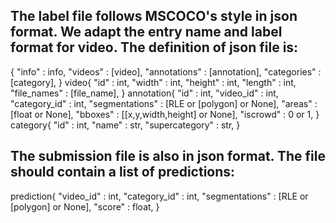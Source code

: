 ## The label file follows MSCOCO's style in json format. We adapt the entry name and label format for video. The definition of json file is:

<!-- PROJECT SHIELDS -->

{
            "info" : info,
            "videos" : [video],
            "annotations" : [annotation],
            "categories" : [category],
        }
        video{
            "id" : int,
            "width" : int,
            "height" : int,
            "length" : int,
            "file_names" : [file_name],
        }
        annotation{
            "id" : int, 
            "video_id" : int, 
            "category_id" : int, 
            "segmentations" : [RLE or [polygon] or None], 
            "areas" : [float or None], 
            "bboxes" : [[x,y,width,height] or None], 
            "iscrowd" : 0 or 1,
        }
        category{
            "id" : int, 
            "name" : str, 
            "supercategory" : str,
        }
    
    
    
<!-- PROJECT SHIELDS -->
## The submission file is also in json format. The file should contain a list of predictions:

prediction{
            "video_id" : int, 
            "category_id" : int, 
            "segmentations" : [RLE or [polygon] or None], 
            "score" : float, 
        }

    
    
    
